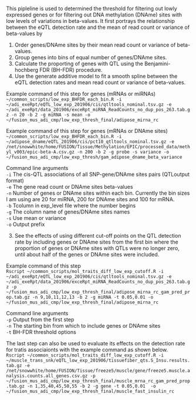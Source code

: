 This pipleline is used to determined the threshold for filtering out lowly expressed genes or for filtering out DNA methylation (DNAme) sites with low levels of variations in beta-values. It first portrays the relationship between the eQTL detection rate and the mean of read count or variance of beta-values by <br />
  1. Order genes/DNAme sites by their mean read count or variance of beta-values.<br />
  2. Group genes into bins of equal number of genes/DNAme sites.<br />
  3. Calculate the proporting of genes with QTL using the Benjamini-hochberg FDR (BH-FDR) procedure. <br />
  4. Use the generate additive model to fit a smooth spline between the eQTL detection rates and mean read count or variance of beta-values. <br />

Example command of this step for genes (mRNAs or miRNAs)<br />
  `~/common_scripts/low_exp_BHFDR_each_bin.R -i ~/adi_exeRpt/eQTL_low_exp_201906/cis/qtltools_nominal.tsv.gz -e ~/adi_exeRpt/data_201906/exceRpt_miRNA_ReadCounts_no_dup_pos_263.tab.gz -n 20 -b 2 -g miRNA -s mean -o ~/fusion_mus_adi_cmp/low_exp_thresh_final/adipose_mirna_rc`<br />

Example command of this step for genes (mRNAs or DNAme sites)<br />
  `~/common_scripts/low_exp_BHFDR_each_bin.R -i ~/adipose_dname/eQTL_201906/cis/pct10_qtltools_nominal.tsv.gz -e /net/snowwhite/home/FUSION/Tissue/Methylation/EPIC/processed_data/methyl_v003/epic-beta-A.csv.gz -n 200 -b 2 -g probe -s variance -o ~/fusion_mus_adi_cmp/low_exp_thresh/gam_adipose_dname_beta_variance`<br />

Command line arguments <br /> 
  `-i` The cis-QTL associations of all SNP-gene/DNAme sites pairs (QTLoutput format) <br />
  `-e` The gene read count or DNAme sites beta-values <br />
  `-n` Number of genes or DNAme sites within each bin. Currently the bin sizes I am using are 20 for miRNA, 200 for DNAme sites and 100 for mRNA. <br />
  `-b` Tcolumn in exp_level file where the number begins <br />
  `-g` The column name of genes/DNAme sites names <br />
  `-s` Use mean or variance <br />
  `-o` Output prefix <br />


3. See the effects of using different cut-off points on the QTL detection rate by including genes or DNAme sites from the first bin where the proportion of genes or DNAme sites with QTLs were no longer zero, until about half of the genes or DNAme sites were included.

Example command of this step <br />
  `Rscript ~/common_scripts/mol_traits_diff_low_exp_cutoff.R -i ~/adi_exeRpt/eQTL_low_exp_201906/cis/qtltools_nominal.tsv.gz -e ~/adi_exeRpt/data_201906/exceRpt_miRNA_ReadCounts_no_dup_pos_263.tab.gz -p ~/fusion_mus_adi_cmp/low_exp_thresh_final/adipose_mirna_rc_gam_pred_prop.tab.gz -n 9,10,11,12,13 -b 2 -g miRNA -t 0.05,0.01 -o ~/fusion_mus_adi_cmp/low_exp_thresh_final/adipose_mirna_rc`<br /> 

Command line arguments <br /> 
  `-p` Output from the first step <br />
  `-n` The starting bin from which to include genes or DNAme sites <br />
  `-t` BH-FDR threshold options <br />


The last step can also be used to evaluate its effects on the detection rate for tratis associaionts with the example command as shown below.<br />
`Rscript ~/common_scripts/mol_traits_diff_low_exp_cutoff.R -i ~/muscle_trans_snk/eQTL_low_exp_201906/tissuefiber_qts.S_Insu.results.tab.gz -e /net/snowwhite/home/FUSION/Tissue/freeze5/muscle/gene/freeze5.muscle.analysis.counts.all_genes.csv.gz -p ~/fusion_mus_adi_cmp/low_exp_thresh_final/muscle_mrna_rc_gam_pred_prop.tab.gz -n 1,35,40,45,50,55 -b 2 -g gene -t 0.05,0.01  -o ~/fusion_mus_adi_cmp/low_exp_thresh_final/muscle_fast_insulin_rc`
